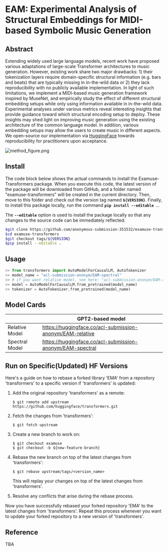 # EAM: Experimental Analysis of Structural Embeddings for MIDI-based Symbolic Music Generation

## Abstract

Extending widely used large language models, recent work have proposed various adaptations of large-scale Transformer architectures to music generation. However, existing work share two major drawbacks: 1) their tokenization layers require domain-specific structural information (e.g. bars and beats) that are typically missing in in-the-wild data or 2) they lack reproducibility with no publicly available implementation. In light of such limitations, we implement a MIDI-based music generation framework inspired by MuseNet, and empirically study the effect of different structural embedding setups while only using information available in in-the-wild data. Experimental analyses under various metrics reveal interesting insights that provide guidance toward which structural encoding setup to deploy. These insights may shed light on improving music generation using the existing architecture of the common language model. In addition, various embedding setups may allow the users to create music in different aspects. We open-source our implementation via [HuggingFace](https://github.com/anonymous) towards reproducibility for practitioners upon acceptance.

![method_figure.png](EAM%20Experimental%20Analysis%20of%20Structural%20Embeddings%203d0a91a956dc4c88aeaa9c3f74d42b19/method_figure.png)

## Install

The code block below shows the actual commands to install the Examuse-Transformers package. When you execute this code, the latest version of the package will be downloaded from GitHub, and a folder named "examuse-transformers" will be created in the current directory. Then, move to this folder and check out the version tag named **`${VERSION}`**. Finally, to install this package locally, run the command **`pip install --editable .`**.

The **`--editable`** option is used to install the package locally so that any changes to the source code can be immediately reflected.

```bash
$git clone https://github.com/anonymous-submission-351532/examuse-transformers.git
$cd examuse-transformers
$git checkout tags/${VERSION}
$pip install --editable .
```

## Usage

```python
>> from transformers import AutoModelForCausalLM, AutoTokenizer
>> model_name = "acl-submission-anonym/EAM-spectral"
>> # if you want relative model, see here: "acl-submission-anonym/EAM-relative"
>> model = AutoModelForCausalLM.from_pretrained(model_name) 
>> tokenizer = AutoTokenizer.from_pretrained(model_name)
```

## Model Cards

|  | GPT2-based model |
| --- | --- |
| Relative Model | https://huggingface.co/acl-submission-anonym/EAM-relative |
| Spectral Model | https://huggingface.co/acl-submission-anonym/EAM-spectral |

## Run on Specific(Updated) HF Versions

Here's a guide on how to rebase a forked library 'EMA' from a repository 'transformers' to a specific version if 'transformers' is updated:

1. Add the original repository 'transformers' as a remote:
    
    ```
    $ git remote add upstream https://github.com/huggingface/transformers.git
    ```
    
2. Fetch the changes from 'transformers':
    
    ```
    $ git fetch upstream
    ```
    
3. Create a new branch to work on:
    
    ```
    $ git checkout examuse
    $ git checkout -b ${new-feature-branch}
    ```
    
4. Rebase the new branch on top of the latest changes from 'transformers':
    
    ```
    $ git rebase upstream/tags/<version_name>
    ```
    
    This will replay your changes on top of the latest changes from 'transformers'.
    
5. Resolve any conflicts that arise during the rebase process.

Now you have successfully rebased your forked repository 'EMA' to the latest changes from 'transformers'. Repeat this process whenever you want to update your forked repository to a new version of 'transformers'.

## Reference

TBA